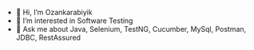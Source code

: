 - 👋 Hi, I’m Ozankarabiyik
- 👀 I’m interested in Software Testing
- 💬 Ask me about Java, Selenium, TestNG, Cucumber, MySql, Postman, JDBC, RestAssured

<!---
Ozankarabiyik/Ozankarabiyik is a ✨ special ✨ repository because its `README.md` (this file) appears on your GitHub profile.
You can click the Preview link to take a look at your changes.
--->
